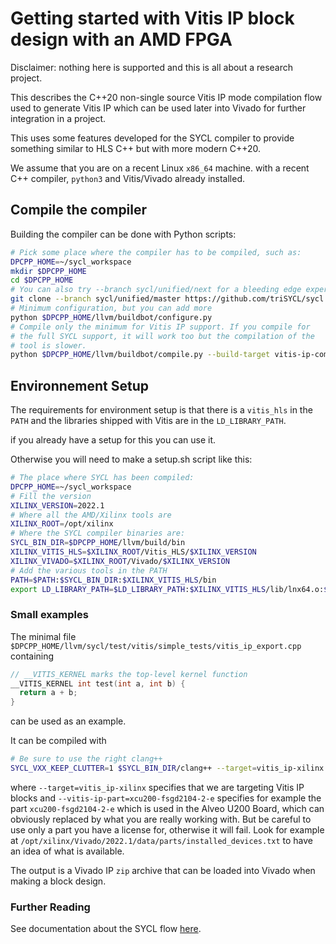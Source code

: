 # Getting started with Vitis IP block design with an AMD FPGA

Disclaimer: nothing here is supported and this is all about a research
project.

This describes the C++20 non-single source Vitis IP mode compilation
flow used to generate Vitis IP which can be used later into Vivado for
further integration in a project.

This uses some features developed for the SYCL compiler to provide
something similar to HLS C++ but with more modern C++20.

We assume that you are on a recent Linux `x86_64` machine. with a
recent C++ compiler, `python3` and Vitis/Vivado already installed.


## Compile the compiler

Building the compiler can be done with Python scripts:

```bash
# Pick some place where the compiler has to be compiled, such as:
DPCPP_HOME=~/sycl_workspace
mkdir $DPCPP_HOME
cd $DPCPP_HOME
# You can also try --branch sycl/unified/next for a bleeding edge experience
git clone --branch sycl/unified/master https://github.com/triSYCL/sycl llvm
# Minimum configuration, but you can add more
python $DPCPP_HOME/llvm/buildbot/configure.py
# Compile only the minimum for Vitis IP support. If you compile for
# the full SYCL support, it will work too but the compilation of the
# tool is slower.
python $DPCPP_HOME/llvm/buildbot/compile.py --build-target vitis-ip-compiler
```


## Environnement Setup

The requirements for environment setup is that there is a `vitis_hls` in
the `PATH` and the libraries shipped with Vitis are in the
`LD_LIBRARY_PATH`.

if you already have a setup for this you can use it.

Otherwise you will need to make a setup.sh script like this:
```bash
# The place where SYCL has been compiled:
DPCPP_HOME=~/sycl_workspace
# Fill the version
XILINX_VERSION=2022.1
# Where all the AMD/Xilinx tools are
XILINX_ROOT=/opt/xilinx
# Where the SYCL compiler binaries are:
SYCL_BIN_DIR=$DPCPP_HOME/llvm/build/bin
XILINX_VITIS_HLS=$XILINX_ROOT/Vitis_HLS/$XILINX_VERSION
XILINX_VIVADO=$XILINX_ROOT/Vivado/$XILINX_VERSION
# Add the various tools in the PATH
PATH=$PATH:$SYCL_BIN_DIR:$XILINX_VITIS_HLS/bin
export LD_LIBRARY_PATH=$LD_LIBRARY_PATH:$XILINX_VITIS_HLS/lib/lnx64.o:$DPCPP_HOME/llvm/build/lib
```


### Small examples

The minimal file
`$DPCPP_HOME/llvm/sycl/test/vitis/simple_tests/vitis_ip_export.cpp`
containing

```cpp
// __VITIS_KERNEL marks the top-level kernel function
__VITIS_KERNEL int test(int a, int b) {
  return a + b;
}
```
can be used as an example.

It can be compiled with

```bash
# Be sure to use the right clang++
SYCL_VXX_KEEP_CLUTTER=1 $SYCL_BIN_DIR/clang++ --target=vitis_ip-xilinx $DPCPP_HOME/llvm/sycl/test/vitis/simple_tests/vitis_ip_export.cpp --vitis-ip-part=xcu200-fsgd2104-2-e -o adder.zip
```

where `--target=vitis_ip-xilinx` specifies that we are targeting Vitis
IP blocks and `--vitis-ip-part=xcu200-fsgd2104-2-e` specifies for
example the part `xcu200-fsgd2104-2-e` which is used in the Alveo U200
Board, which can obviously replaced by what you are really working
with. But be careful to use only a part you have a license for,
otherwise it will fail. Look for example at
`/opt/xilinx/Vivado/2022.1/data/parts/installed_devices.txt` to have
an idea of what is available.

The output is a Vivado IP `zip` archive that can be loaded into Vivado
when making a block design.


### Further Reading

See documentation about the SYCL flow [here](AMDGettingStartedFPGA.md).

